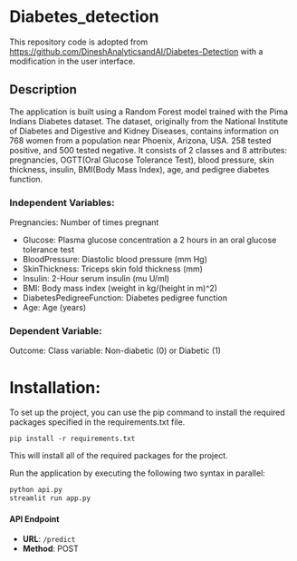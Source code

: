 # Diabetes_detection
This repository code is adopted from https://github.com/DineshAnalyticsandAI/Diabetes-Detection with a modification in the user interface.

## Description
The application is built using a Random Forest model trained with the Pima Indians Diabetes dataset. The dataset, originally from the National Institute of Diabetes and Digestive and Kidney Diseases, contains information on 768 women from a population near Phoenix, Arizona, USA. 258 tested positive, and 500 tested negative. It consists of 2 classes and 8 attributes: pregnancies, OGTT(Oral Glucose Tolerance Test), blood pressure, skin thickness, insulin, BMI(Body Mass Index), age, and pedigree diabetes function.

### Independent Variables:
Pregnancies: Number of times pregnant
- Glucose: Plasma glucose concentration a 2 hours in an oral glucose tolerance test
- BloodPressure: Diastolic blood pressure (mm Hg)
- SkinThickness: Triceps skin fold thickness (mm)
- Insulin: 2-Hour serum insulin (mu U/ml)
- BMI: Body mass index (weight in kg/(height in m)^2)
- DiabetesPedigreeFunction: Diabetes pedigree function
- Age: Age (years)

### Dependent Variable:
Outcome: Class variable: Non-diabetic (0) or Diabetic (1)

# Installation:
To set up the project, you can use the pip command to install the required packages specified in the requirements.txt file.
```
pip install -r requirements.txt
```
This will install all of the required packages for the project.

Run the application by executing the following two syntax in parallel:
```bash
python api.py
streamlit run app.py
```

#### API Endpoint

- **URL**: `/predict`
- **Method**: POST

